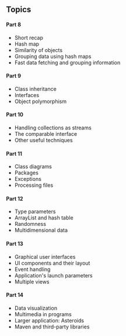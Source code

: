 ## Topics

#### Part 8
- Short recap
- Hash map
- Similarity of objects 
- Grouping data using hash maps
- Fast data fetching and grouping information

#### Part 9
- Class inheritance
- Interfaces
- Object polymorphism

#### Part 10
- Handling collections as streams
- The comparable interface
- Other useful techniques

#### Part 11
- Class diagrams
- Packages
- Exceptions
- Processing files

#### Part 12
- Type parameters
- ArrayList and hash table
- Randomness
- Multidimensional data

#### Part 13
- Graphical user interfaces
- UI components and their layout
- Event handling
- Application's launch parameters
- Multiple views

#### Part 14
- Data visualization
- Multimedia in programs
- Larger application: Asteroids
- Maven and third-party libraries
